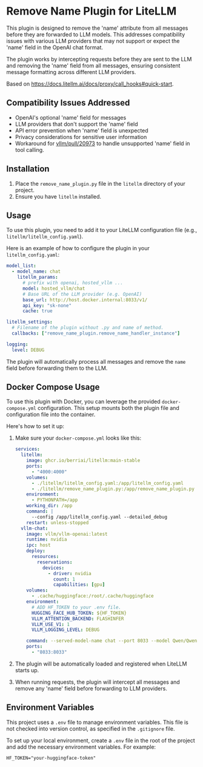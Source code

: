 # Remove Name Plugin for LiteLLM

This plugin is designed to remove the 'name' attribute from all messages before they are forwarded to LLM models. This addresses compatibility issues with various LLM providers that may not support or expect the 'name' field in the OpenAI chat format.

The plugin works by intercepting requests before they are sent to the LLM and removing the 'name' field from all messages, ensuring consistent message formatting across different LLM providers.

Based on https://docs.litellm.ai/docs/proxy/call_hooks#quick-start.

## Compatibility Issues Addressed

- OpenAI's optional 'name' field for messages
- LLM providers that don't support the 'name' field
- API error prevention when 'name' field is unexpected
- Privacy considerations for sensitive user information
- Workaround for [vllm/pull/20973](https://github.com/vllm-project/vllm/pull/20973) to handle unsupported 'name' field in tool calling.

## Installation

1. Place the `remove_name_plugin.py` file in the `litellm` directory of your project.
2. Ensure you have `litellm` installed.

## Usage

To use this plugin, you need to add it to your LiteLLM configuration file (e.g., `litellm/litellm_config.yaml`).

Here is an example of how to configure the plugin in your `litellm_config.yaml`:

```yaml
model_list:
  - model_name: chat
    litellm_params:
      # prefix with openai, hosted_vllm ...
      model: hosted_vllm/chat
      # Base URL of the LLM provider (e.g. OpenAI)
      base_url: http://host.docker.internal:8033/v1/
      api_key: "sk-none"
      cache: true

litellm_settings:
  # Filename of the plugin without .py and name of method.
  callbacks: ["remove_name_plugin.remove_name_handler_instance"]

logging:
  level: DEBUG
```

The plugin will automatically process all messages and remove the `name` field before forwarding them to the LLM.

## Docker Compose Usage

To use this plugin with Docker, you can leverage the provided `docker-compose.yml` configuration. This setup mounts both the plugin file and configuration file into the container.

Here's how to set it up:

1. Make sure your `docker-compose.yml` looks like this:
   ```yaml
   services:
     litellm:
       image: ghcr.io/berriai/litellm:main-stable
       ports:
         - "4000:4000"
       volumes:
         - ./litellm/litellm_config.yaml:/app/litellm_config.yaml
         - ./litellm/remove_name_plugin.py:/app/remove_name_plugin.py
       environment:
         - PYTHONPATH=/app
       working_dir: /app
       command: |
         --config /app/litellm_config.yaml --detailed_debug
       restart: unless-stopped
     vllm-chat:
       image: vllm/vllm-openai:latest
       runtime: nvidia
       ipc: host
       deploy:
         resources:
           reservations:
             devices:
               - driver: nvidia
                 count: 1
                 capabilities: [gpu]
       volumes:
         - .cache/huggingface:/root/.cache/huggingface
       environment:
         # ADD HF_TOKEN to your .env file.
         HUGGING_FACE_HUB_TOKEN: ${HF_TOKEN}
         VLLM_ATTENTION_BACKEND: FLASHINFER
         VLLM_USE_V1: 1
         VLLM_LOGGING_LEVEL: DEBUG

       command: --served-model-name chat --port 8033 --model Qwen/Qwen2-0.5B --max-num-seqs 4 --max-model-len 2048 --enable-prefix-caching
       ports:
         - "8033:8033"
   ```

2. The plugin will be automatically loaded and registered when LiteLLM starts up.

3. When running requests, the plugin will intercept all messages and remove any 'name' field before forwarding to LLM providers.

## Environment Variables

This project uses a `.env` file to manage environment variables. This file is not checked into version control, as specified in the `.gitignore` file.

To set up your local environment, create a `.env` file in the root of the project and add the necessary environment variables. For example:

```
HF_TOKEN="your-huggingface-token"